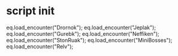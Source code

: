 # script init





eq.load_encounter("Drornok");
eq.load_encounter("Jeplak");
eq.load_encounter("Gurebk");
eq.load_encounter("Neffiken");
eq.load_encounter("StonRuak");
eq.load_encounter("MiniBosses");
eq.load_encounter("Relv");
